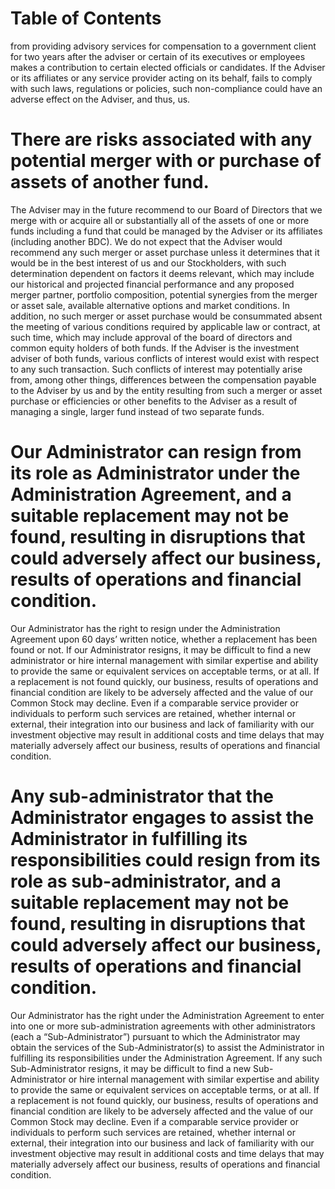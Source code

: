 # Table of Contents  

from providing advisory services for compensation to a government client for two years after the adviser or certain of its executives or employees makes a contribution to certain elected officials or candidates. If the Adviser or its affiliates or any service provider acting on its behalf, fails to comply with such laws, regulations or policies, such non-compliance could have an adverse effect on the Adviser, and thus, us.  

# There are risks associated with any potential merger with or purchase of assets of another fund.  

The Adviser may in the future recommend to our Board of Directors that we merge with or acquire all or substantially all of the assets of one or more funds including a fund that could be managed by the Adviser or its affiliates (including another BDC). We do not expect that the Adviser would recommend any such merger or asset purchase unless it determines that it would be in the best interest of us and our Stockholders, with such determination dependent on factors it deems relevant, which may include our historical and projected financial performance and any proposed merger partner, portfolio composition, potential synergies from the merger or asset sale, available alternative options and market conditions. In addition, no such merger or asset purchase would be consummated absent the meeting of various conditions required by applicable law or contract, at such time, which may include approval of the board of directors and common equity holders of both funds. If the Adviser is the investment adviser of both funds, various conflicts of interest would exist with respect to any such transaction. Such conflicts of interest may potentially arise from, among other things, differences between the compensation payable to the Adviser by us and by the entity resulting from such a merger or asset purchase or efficiencies or other benefits to the Adviser as a result of managing a single, larger fund instead of two separate funds.  

# Our Administrator can resign from its role as Administrator under the Administration Agreement, and a suitable replacement may not be found, resulting in disruptions that could adversely affect our business, results of operations and financial condition.  

Our Administrator has the right to resign under the Administration Agreement upon 60 days’ written notice, whether a replacement has been found or not. If our Administrator resigns, it may be difficult to find a new administrator or hire internal management with similar expertise and ability to provide the same or equivalent services on acceptable terms, or at all. If a replacement is not found quickly, our business, results of operations and financial condition are likely to be adversely affected and the value of our Common Stock may decline. Even if a comparable service provider or individuals to perform such services are retained, whether internal or external, their integration into our business and lack of familiarity with our investment objective may result in additional costs and time delays that may materially adversely affect our business, results of operations and financial condition.  

# Any sub-administrator that the Administrator engages to assist the Administrator in fulfilling its responsibilities could resign from its role as sub-administrator, and a suitable replacement may not be found, resulting in disruptions that could adversely affect our business, results of operations and financial condition.  

Our Administrator has the right under the Administration Agreement to enter into one or more sub-administration agreements with other administrators (each a “Sub-Administrator”) pursuant to which the Administrator may obtain the services of the Sub-Administrator(s) to assist the Administrator in fulfilling its responsibilities under the Administration Agreement. If any such Sub-Administrator resigns, it may be difficult to find a new Sub-Administrator or hire internal management with similar expertise and ability to provide the same or equivalent services on acceptable terms, or at all. If a replacement is not found quickly, our business, results of operations and financial condition are likely to be adversely affected and the value of our Common Stock may decline. Even if a comparable service provider or individuals to perform such services are retained, whether internal or external, their integration into our business and lack of familiarity with our investment objective may result in additional costs and time delays that may materially adversely affect our business, results of operations and financial condition.  